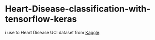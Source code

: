 # Heart-Disease-classification-with-tensorflow-keras

i use to Heart Disease UCI dataset from [Kaggle](https://www.kaggle.com/ronitf/heart-disease-uci).
